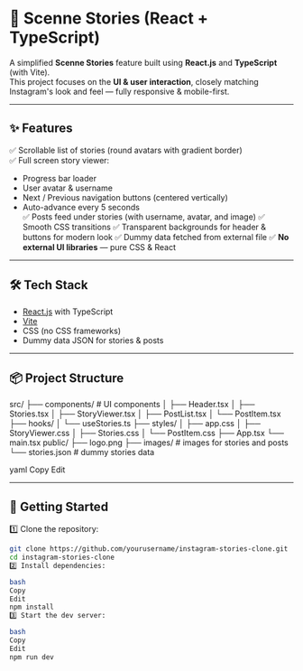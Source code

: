 # 📸 Scenne Stories (React + TypeScript)

A simplified **Scenne Stories** feature built using **React.js** and **TypeScript** (with Vite).  
This project focuses on the **UI & user interaction**, closely matching Instagram's look and feel — fully responsive & mobile-first.

---

## ✨ Features

✅ Scrollable list of stories (round avatars with gradient border)  
✅ Full screen story viewer: 
- Progress bar loader
- User avatar & username
- Next / Previous navigation buttons (centered vertically)
- Auto-advance every 5 seconds  
✅ Posts feed under stories (with username, avatar, and image)
✅ Smooth CSS transitions
✅ Transparent backgrounds for header & buttons for modern look
✅ Dummy data fetched from external file
✅ **No external UI libraries** — pure CSS & React

---

## 🛠 Tech Stack

- [React.js](https://react.dev/) with TypeScript
- [Vite](https://vitejs.dev/)
- CSS (no CSS frameworks)
- Dummy data JSON for stories & posts

---

## 📦 Project Structure

src/
├── components/ # UI components
│ ├── Header.tsx
│ ├── Stories.tsx
│ ├── StoryViewer.tsx
│ ├── PostList.tsx
│ └── PostItem.tsx
├── hooks/
│ └── useStories.ts
├── styles/
│ ├── app.css
│ ├── StoryViewer.css
│ ├── Stories.css
│ └── PostItem.css
├── App.tsx
└── main.tsx
public/
├── logo.png
├── images/ # images for stories and posts
└── stories.json # dummy stories data

yaml
Copy
Edit

---

## 🚀 Getting Started

1️⃣ Clone the repository:
```bash
git clone https://github.com/yourusername/instagram-stories-clone.git
cd instagram-stories-clone
2️⃣ Install dependencies:

bash
Copy
Edit
npm install
3️⃣ Start the dev server:

bash
Copy
Edit
npm run dev
